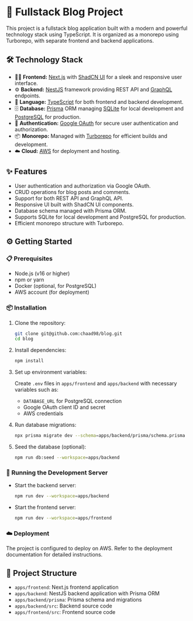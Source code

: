 # 🚀 Fullstack Blog Project

This project is a fullstack blog application built with a modern and powerful technology stack using TypeScript. It is organized as a monorepo using Turborepo, with separate frontend and backend applications.

## 🛠️ Technology Stack

- 🧑‍💻 **Frontend:** [Next.js](https://nextjs.org/) with [ShadCN UI](https://ui.shadcn.com/) for a sleek and responsive user interface.
- ⚙️ **Backend:** [NestJS](https://nestjs.com/) framework providing REST API and [GraphQL](https://graphql.org/) endpoints.
- 📝 **Language:** [TypeScript](https://www.typescriptlang.org/) for both frontend and backend development.
- 🗄️ **Database:** [Prisma](https://www.prisma.io/) ORM managing [SQLite](https://sqlite.org/) for local development and [PostgreSQL](https://www.postgresql.org/) for production.
- 🔐 **Authentication:** [Google OAuth](https://developers.google.com/identity/protocols/oauth2) for secure user authentication and authorization.
- 📦 **Monorepo:** Managed with [Turborepo](https://turborepo.com/) for efficient builds and development.
- ☁️ **Cloud:** [AWS](https://aws.amazon.com/) for deployment and hosting.

## ✨ Features

- User authentication and authorization via Google OAuth.
- CRUD operations for blog posts and comments.
- Support for both REST API and GraphQL API.
- Responsive UI built with ShadCN UI components.
- Database schema managed with Prisma ORM.
- Supports SQLite for local development and PostgreSQL for production.
- Efficient monorepo structure with Turborepo.

## ⚙️ Getting Started

### 📋 Prerequisites

- Node.js (v16 or higher)
- npm or yarn
- Docker (optional, for PostgreSQL)
- AWS account (for deployment)

### 📦 Installation

1. Clone the repository:

   ```bash
   git clone git@github.com:chaad98/blog.git
   cd blog
   ```

2. Install dependencies:

   ```bash
   npm install
   ```

3. Set up environment variables:

   Create `.env` files in `apps/frontend` and `apps/backend` with necessary variables such as:

   - `DATABASE_URL` for PostgreSQL connection
   - Google OAuth client ID and secret
   - AWS credentials

4. Run database migrations:

   ```bash
   npx prisma migrate dev --schema=apps/backend/prisma/schema.prisma
   ```

5. Seed the database (optional):

   ```bash
   npm run db:seed --workspace=apps/backend
   ```

### 🧪 Running the Development Server

- Start the backend server:

  ```bash
  npm run dev --workspace=apps/backend
  ```

- Start the frontend server:

  ```bash
  npm run dev --workspace=apps/frontend
  ```

### ☁️ Deployment

The project is configured to deploy on AWS. Refer to the deployment documentation for detailed instructions.

## 📁 Project Structure

- `apps/frontend`: Next.js frontend application
- `apps/backend`: NestJS backend application with Prisma ORM
- `apps/backend/prisma`: Prisma schema and migrations
- `apps/backend/src`: Backend source code
- `apps/frontend/src`: Frontend source code
